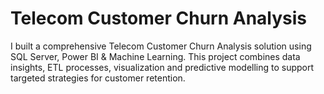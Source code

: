 # Telecom Customer Churn Analysis 
I built a comprehensive Telecom Customer Churn Analysis solution using SQL Server, Power BI &amp; Machine Learning. This project combines data insights, ETL processes, visualization and predictive modelling to support targeted strategies for customer retention.

